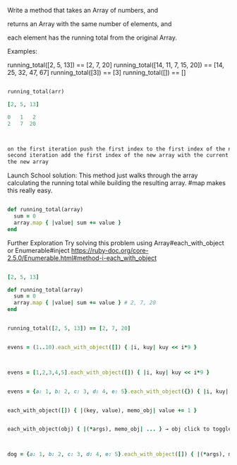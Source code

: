 Write a method that takes an Array of numbers, 
and 

returns an Array with the same number of elements, 
and

each element has the running total from the original Array.

Examples:

running_total([2, 5, 13]) == [2, 7, 20]
running_total([14, 11, 7, 15, 20]) == [14, 25, 32, 47, 67]
running_total([3]) == [3]
running_total([]) == []

```ruby

running_total(arr)

[2, 5, 13]

0   1   2
2   7  20



on the first iteration push the first index to the first index of the new array
second iteration add the first index of the new array with the current index and push that to
the new array
```



Launch School solution:
This method just walks through the array calculating the running total while building the resulting array. #map makes this really easy.
```ruby

def running_total(array)
  sum = 0
  array.map { |value| sum += value }
end
```

Further Exploration
Try solving this problem using Array#each_with_object or Enumerable#inject 
https://ruby-doc.org/core-2.5.0/Enumerable.html#method-i-each_with_object



```ruby

[2, 5, 13]

def running_total(array)
  sum = 0
  array.map { |value| sum += value } # 2, 7, 20
end

```


```ruby

running_total([2, 5, 13]) == [2, 7, 20]


evens = (1..10).each_with_object([]) { |i, kuy| kuy << i*9 }



evens = [1,2,3,4,5].each_with_object([]) { |i, kuy| kuy << i*9 }


evens = {a: 1, b: 2, c: 3, d: 4, e: 5}.each_with_object({}) { |i, kuy| kuy << i*9 }


each_with_object([]) { |(key, value), memo_obj| value += 1 } 


each_with_object(obj) { |(*args), memo_obj| ... } → obj click to toggle source



dog = {a: 1, b: 2, c: 3, d: 4, e: 5}.each_with_object([]) { |(*args), memo_obj| memo_obj << *args  } 
















